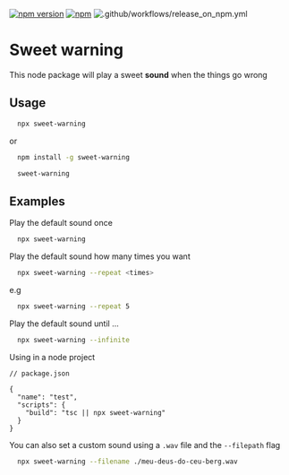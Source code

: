 [![npm version](https://badge.fury.io/js/sweet-warning.svg)](https://www.npmjs.com/package/sweet-warning) [![npm](https://img.shields.io/npm/dm/sweet-warning.svg)](https://www.npmjs.com/package/sweet-warning)
![.github/workflows/release_on_npm.yml](https://github.com/raphaelbrodrigues/sweet-warning/actions/workflows/release_on_npm.yml/badge.svg)


# Sweet warning

This node package will play a sweet __sound__ when the things go wrong

## Usage
```sh
  npx sweet-warning
```
or 
```sh
  npm install -g sweet-warning
```
```sh
  sweet-warning
```

## Examples
Play the default sound once
```sh
  npx sweet-warning
```

Play the default sound how many times you want
```sh
  npx sweet-warning --repeat <times>
```
e.g
```sh
  npx sweet-warning --repeat 5
```

Play the default sound until ...
```sh
  npx sweet-warning --infinite
```

Using in a node project
```jsonp
// package.json

{
  "name": "test",
  "scripts": {
    "build": "tsc || npx sweet-warning"
  }
}
```

You can also set a custom sound using a `.wav` file and the `--filepath` flag
  ```sh
    npx sweet-warning --filename ./meu-deus-do-ceu-berg.wav
  ```